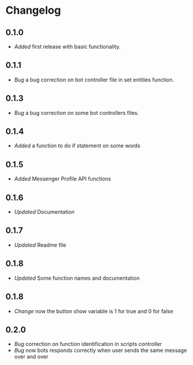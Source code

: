 # Changelog

## 0.1.0

- *Added* first release with basic functionality.

## 0.1.1

- *Bug* a bug correction on bot controller file in set entities function.

## 0.1.3

- *Bug* a bug correction on some bot controllers files.

## 0.1.4

- *Added* a function to do if statement on some words

## 0.1.5

- *Added* Messenger Profile API functions

## 0.1.6

- *Updated* Documentation

## 0.1.7

- *Updated* Readme file

## 0.1.8

- *Updated* Some function names and documentation

## 0.1.8

- *Change* now the button show variable is 1 for true and 0 for false

## 0.2.0

- *Bug* correction on function identification in scripts controller
- *Bug* now bots responds correctly when user sends the same message over and over
